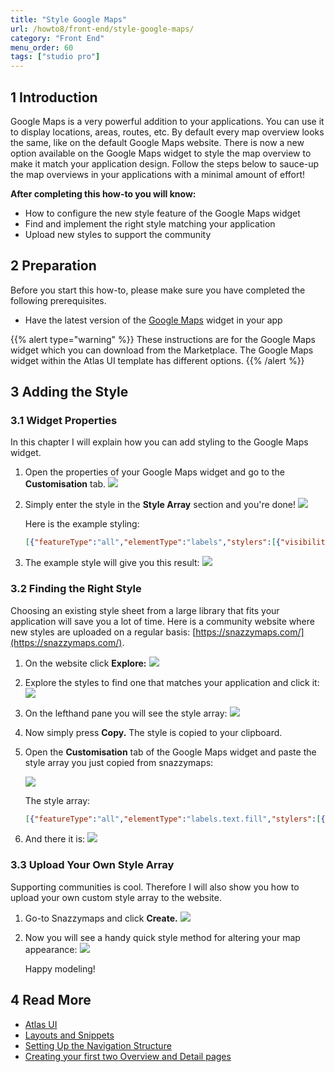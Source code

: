 ```yaml
---
title: "Style Google Maps"
url: /howto8/front-end/style-google-maps/
category: "Front End"
menu_order: 60
tags: ["studio pro"]
---
```


## 1 Introduction

Google Maps is a very powerful addition to your applications. You can use it to display locations, areas, routes, etc. By default every map overview looks the same, like on the default Google Maps website. There is now a new option available on the Google Maps widget to style the map overview to make it match your application design. Follow the steps below to sauce-up the map overviews in your applications with a minimal amount of effort!

**After completing this how-to you will know:**

*   How to configure the new style feature of the Google Maps widget
*   Find and implement the right style matching your application
*   Upload new styles to support the community

## 2 Preparation

Before you start this how-to, please make sure you have completed the following prerequisites.

*   Have the latest version of the [Google Maps](/appstore/widgets/google-maps/) widget in your app

{{% alert type="warning" %}}
These instructions are for the Google Maps widget which you can download from the Marketplace. The Google Maps widget within the Atlas UI template has different options.
{{% /alert %}}

## 3 Adding the Style

### 3.1 Widget Properties

In this chapter I will explain how you can add styling to the Google Maps widget.

1.  Open the properties of your Google Maps widget and go to the **Customisation** tab.
    ![](/attachments/howto8/front-end/style-google-maps/19398957.png)

2.  Simply enter the style in the **Style Array** section and you're done!
    ![](/attachments/howto8/front-end/style-google-maps/19398956.png)

    Here is the example styling:

    ```json
    [{"featureType":"all","elementType":"labels","stylers":[{"visibility":"off"}]},{"featureType":"administrative","elementType":"all","stylers":[{"visibility":"off"}]},{"featureType":"administrative","elementType":"labels","stylers":[{"visibility":"off"}]},{"featureType":"landscape","elementType":"all","stylers":[{"visibility":"on"}]},{"featureType":"landscape","elementType":"geometry.fill","stylers":[{"color":"#abce83"}]},{"featureType":"landscape","elementType":"labels","stylers":[{"visibility":"off"}]},{"featureType":"poi","elementType":"all","stylers":[{"visibility":"off"}]},{"featureType":"road","elementType":"geometry.fill","stylers":[{"visibility":"simplified"}]},{"featureType":"road","elementType":"labels.text.fill","stylers":[{"color":"#5B5B3F"}]},{"featureType":"road","elementType":"labels.text.stroke","stylers":[{"color":"#ABCE83"}]},{"featureType":"road","elementType":"labels.icon","stylers":[{"visibility":"off"}]},{"featureType":"road.highway","elementType":"geometry","stylers":[{"color":"#EBF4A4"}]},{"featureType":"road.arterial","elementType":"all","stylers":[{"visibility":"off"}]},{"featureType":"road.local","elementType":"all","stylers":[{"visibility":"off"}]},{"featureType":"transit","elementType":"all","stylers":[{"visibility":"off"}]},{"featureType":"water","elementType":"geometry","stylers":[{"visibility":"on"},{"color":"#aee2e0"}]}]
    ```

3.  The example style will give you this result:
    ![](/attachments/howto8/front-end/style-google-maps/19398958.png)

### 3.2 Finding the Right Style

Choosing an existing style sheet from a large library that fits your application will save you a lot of time. Here is a community website where new styles are uploaded on a regular basis: [https://snazzymaps.com/](https://snazzymaps.com/).

1.  On the website click **Explore:**
    ![](/attachments/howto8/front-end/style-google-maps/19398959.png)
2.  Explore the styles to find one that matches your application and click it:
    ![](/attachments/howto8/front-end/style-google-maps/19398960.png)
3.  On the lefthand pane you will see the style array:
    ![](/attachments/howto8/front-end/style-google-maps/19398961.png)
4.  Now simply press **Copy.** The style is copied to your clipboard.
5.  Open the **Customisation** tab of the Google Maps widget and paste the style array you just copied from snazzymaps:

    ![](/attachments/howto8/front-end/style-google-maps/19398962.png)

    The style array:

    ```json
    [{"featureType":"all","elementType":"labels.text.fill","stylers":[{"color":"#ffffff"}]},{"featureType":"all","elementType":"labels.text.stroke","stylers":[{"color":"#000000"},{"lightness":13}]},{"featureType":"administrative","elementType":"geometry.fill","stylers":[{"color":"#000000"}]},{"featureType":"administrative","elementType":"geometry.stroke","stylers":[{"color":"#144b53"},{"lightness":14},{"weight":1.4}]},{"featureType":"landscape","elementType":"all","stylers":[{"color":"#08304b"}]},{"featureType":"poi","elementType":"geometry","stylers":[{"color":"#0c4152"},{"lightness":5}]},{"featureType":"road.highway","elementType":"geometry.fill","stylers":[{"color":"#000000"}]},{"featureType":"road.highway","elementType":"geometry.stroke","stylers":[{"color":"#0b434f"},{"lightness":25}]},{"featureType":"road.arterial","elementType":"geometry.fill","stylers":[{"color":"#000000"}]},{"featureType":"road.arterial","elementType":"geometry.stroke","stylers":[{"color":"#0b3d51"},{"lightness":16}]},{"featureType":"road.local","elementType":"geometry","stylers":[{"color":"#000000"}]},{"featureType":"transit","elementType":"all","stylers":[{"color":"#146474"}]},{"featureType":"water","elementType":"all","stylers":[{"color":"#021019"}]}]
    ```

6.  And there it is:
    ![](/attachments/howto8/front-end/style-google-maps/19398963.png)

### 3.3 Upload Your Own Style Array

Supporting communities is cool. Therefore I will also show you how to upload your own custom style array to the website.

1.  Go-to Snazzymaps and click **Create.**
    **![](/attachments/howto8/front-end/style-google-maps/19398964.png)** 
2.  Now you will see a handy quick style method for altering your map appearance:
    ![](/attachments/howto8/front-end/style-google-maps/19398965.png) 

    Happy modeling!

## 4 Read More

* [Atlas UI](/howto8/front-end/atlas-ui/)
*   [Layouts and Snippets](/howto8/front-end/layouts-and-snippets/)
*   [Setting Up the Navigation Structure](/howto8/general/setting-up-the-navigation-structure/)
*   [Creating your first two Overview and Detail pages](/howto8/front-end/create-your-first-two-overview-and-detail-pages/)
